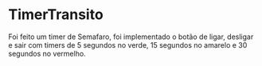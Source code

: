 # TimerTransito
Foi feito um timer de Semafaro, foi implementado o botão de ligar, desligar e sair com timers de 5 segundos no verde, 15 segundos no amarelo e 30 segundos no vermelho.
